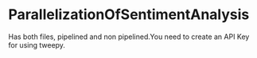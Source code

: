 # ParallelizationOfSentimentAnalysis
Has both files, pipelined and non pipelined.You need to create an API Key for using tweepy.
